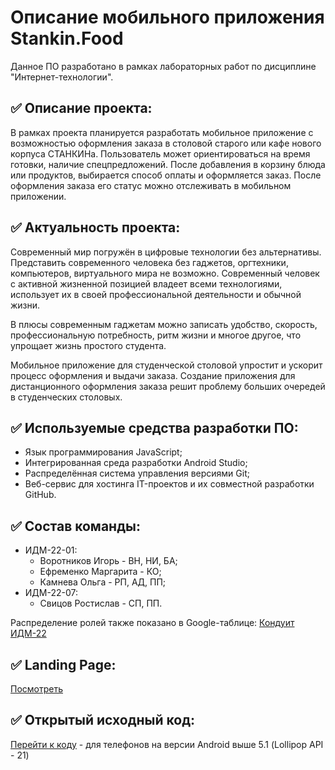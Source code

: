 # Описание мобильного приложения Stankin.Food

Данное ПО разработано в рамках лабораторных работ по дисциплине "Интернет-технологии".

## ✅ Описание проекта:

В рамках проекта планируется разработать мобильное приложение с возможностью оформления заказа в столовой старого или кафе нового корпуса СТАНКИНа. Пользователь может ориентироваться на время готовки, наличие спецпредложений. После добавления в корзину блюда или продуктов, выбирается способ оплаты и оформляется заказ. После оформления заказа его статус можно отслеживать в мобильном приложении.

## ✅ Актуальность проекта:

Современный мир погружён в цифровые технологии без альтернативы. Представить современного человека без гаджетов, оргтехники, компьютеров, виртуального мира не возможно. Современный человек с активной жизненной позицией владеет всеми технологиями, использует их в своей профессиональной деятельности и обычной жизни.

В плюсы современным гаджетам можно записать удобство, скорость, профессиональную потребность, ритм жизни и многое другое, что упрощает жизнь простого студента.

Мобильное приложение для студенческой столовой упростит и ускорит процесс оформления и выдачи заказа. Создание приложения для дистанционного оформления заказа решит проблему больших очередей в студенческих столовых.

## ✅ Используемые средства разработки ПО: 
   * Язык программирования JavaScript;
   * Интегрированная среда разработки Android Studio;
   * Распределённая система управления версиями Git;
   * Веб-сервис для хостинга IT-проектов и их совместной разработки GitHub.

## ✅ Состав команды:

+ ИДМ-22-01:
   * Воротников Игорь - ВН, НИ, БА;
   * Ефременко Маргарита - КО;
   * Камнева Ольга - РП, АД, ПП;
+ ИДМ-22-07:
   * Свицов Ростислав - СП, ПП.



Распределение ролей также показано в Google-таблице:
[Кондуит ИДМ-22](https://docs.google.com/spreadsheets/d/1ypxgDUpNsaAK5PH90dTfGKdtDnWaeEDWfupEbDokN6A/edit?usp=sharing)

## ✅ Landing Page: 
[Посмотреть](https://kamneva.github.io/StankinFood/)

## ✅ Открытый исходный код: 
[Перейти к коду](https://github.com/kamneva/StankinFood/tree/code) - для телефонов на версии Android выше 5.1 (Lollipop API - 21)
